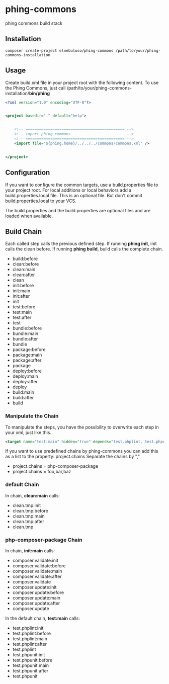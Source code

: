 phing-commons
=============

phing commons build stack

## Installation

```
composer create-project elnebuloso/phing-commons /path/to/your/phing-commons-installation
```

## Usage

Create build.xml file in your project root with the following content.
To use the Phing Commons, just call /path/to/your/phing-commons-installation/**bin/phing**

``` xml
<?xml version="1.0" encoding="UTF-8"?>


<project basedir="." default="help">


    <!-- ============================================ -->
    <!-- import phing commons                         -->
    <!-- ============================================ -->
    <import file="${phing.home}/../../../commons/commons.xml" />


</project>
```

## Configuration

If you want to configure the common targets, use a build.properties file to your project root.
For local additions or local behaviors add a build.properties.local file. This is an optional file.
But don't commit build.properties.local to your VCS.

The build.properties and the build.properties are optional files and are loaded when available.

## Build Chain

Each called step calls the previous defined step.
If running **phing init**, init calls the clean before.
If running **phing build**, build calls the complete chain.

 * build:before
 * clean:before
 * clean:main
 * clean:after
 * clean
 * init:before
 * init:main
 * init:after
 * init
 * test:before
 * test:main
 * test:after
 * test
 * bundle:before
 * bundle:main
 * bundle:after
 * bundle
 * package:before
 * package:main
 * package:after
 * package
 * deploy:before
 * deploy:main
 * deploy:after
 * deploy
 * build:main
 * build:after
 * build

### Manipulate the Chain

To manipulate the steps, you have the possibility to overwrite each step in your xml, just like this.

``` xml
<target name="test:main" hidden="true" depends="test.phplint, test.phpunit" />
```

If you want to use predefined chains by phing-commons you can add this as a list to the property: project.chains
Separate the chains by ","

 * project.chains = php-composer-package
 * project.chains = foo,bar,baz

### default Chain

In chain, **clean:main** calls:

 * clean.tmp:init
 * clean.tmp:before
 * clean.tmp:main
 * clean.tmp:after
 * clean.tmp

### php-composer-package Chain

In chain, **init:main** calls:

 * composer.validate:init
 * composer.validate:before
 * composer.validate:main
 * composer.validate:after
 * composer.validate
 * composer.update:init
 * composer.update:before
 * composer.update:main
 * composer.update:after
 * composer.update

In the default chain, **test:main** calls:

 * test.phplint:init
 * test.phplint:before
 * test.phplint:main
 * test.phplint:after
 * test.phplint
 * test.phpunit:init
 * test.phpunit:before
 * test.phpunit:main
 * test.phpunit:after
 * test.phpunit
